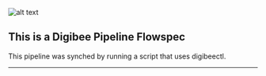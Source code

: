 ![alt text](https://www.digibee.com/wp-content/uploads/2022/04/build.jpg)
## This is a Digibee Pipeline Flowspec

This pipeline was synched by running a script that uses digibeectl.

---
